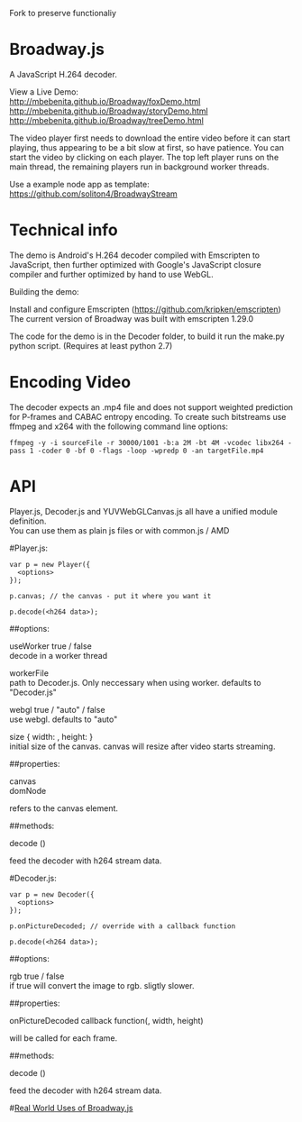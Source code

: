 Fork to preserve functionaliy



Broadway.js
===========
A JavaScript H.264 decoder.


View a Live Demo:  
http://mbebenita.github.io/Broadway/foxDemo.html  
http://mbebenita.github.io/Broadway/storyDemo.html  
http://mbebenita.github.io/Broadway/treeDemo.html  

The video player first needs to download the entire video before it can start playing, thus appearing to be a bit slow at first, so have patience. You can start the video by clicking on each player. The top left player runs on the main thread, the remaining players run in background worker threads.

Use a example node app as template:  
https://github.com/soliton4/BroadwayStream  

Technical info
==============

The demo is Android's H.264 decoder compiled with Emscripten to JavaScript, then further optimized with
Google's JavaScript closure compiler and further optimized by hand to use WebGL.

Building the demo:

Install and configure Emscripten (https://github.com/kripken/emscripten)  
The current version of Broadway was built with emscripten 1.29.0  

The code for the demo is in the Decoder folder, to build it run the make.py python script. (Requires at least python 2.7)

Encoding Video
==============

The decoder expects an .mp4 file and does not support weighted prediction for P-frames and CABAC entropy encoding. To create such bitstreams use ffmpeg and x264 with the following command line options:

```
ffmpeg -y -i sourceFile -r 30000/1001 -b:a 2M -bt 4M -vcodec libx264 -pass 1 -coder 0 -bf 0 -flags -loop -wpredp 0 -an targetFile.mp4
```

API
===

Player.js, Decoder.js and YUVWebGLCanvas.js all have a unified module definition.  
You can use them as plain js files or with common.js / AMD  

#Player.js:  

```
var p = new Player({
  <options>
});

p.canvas; // the canvas - put it where you want it

p.decode(<h264 data>);
```

##options:  

useWorker true / false  
decode in a worker thread  

workerFile <string>  
path to Decoder.js. Only neccessary when using worker. defaults to "Decoder.js"  

webgl true / "auto" / false  
use webgl. defaults to "auto"  

size { width: <num>, height: <num> }  
initial size of the canvas. canvas will resize after video starts streaming.  

##properties:  

canvas  
domNode  

refers to the canvas element.  

##methods:  

decode (<bin>)

feed the decoder with h264 stream data.  


#Decoder.js:  

```
var p = new Decoder({
  <options>
});

p.onPictureDecoded; // override with a callback function

p.decode(<h264 data>);
```

##options:  

rgb true / false  
if true will convert the image to rgb. sligtly slower.  

##properties:  

onPictureDecoded  callback function(<bin>, width, height)

will be called for each frame.

##methods:  

decode (<bin>)

feed the decoder with h264 stream data.  


#[Real World Uses of Broadway.js](https://github.com/mbebenita/Broadway/wiki/Real-World-Uses)
